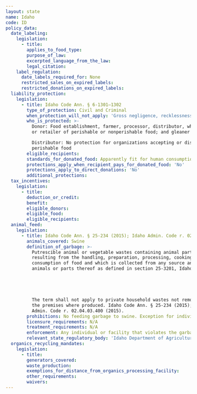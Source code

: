 ```yaml
---
layout: state
name: Idaho
code: ID
policy_data:
  date_labeling:
    legislation:
      - title:
        applies_to_food_type:
        purpose_of_law:
        excerpted_language_from_the_law:
        legal_citation:
    label_regulation:
      date_labels_required_for: None
      restricted_sales_on_expired_labels:
      restricted_donations_on_expired_labels:
  liability_protection:
    legislation:
      - title: Idaho Code Ann. § 6-1301—1302
        type_of_protection: Civil and Criminal
        when_protection_will_not_apply: 'Gross negligence, recklessness, or intentional misconduct'
        who_is_protected: >-
          Donor: Food establishment, farmer, processor, distributor, wholesaler,
          or retailer of perishable or nonperishable food; and gleaner <br>

          Distributor: No protection for organizations accepting or distributing
          perishable food
        eligible_recipients:
        standards_for_donated_food: Apparently fit for human consumption
        protections_apply_when_recipient_pays_for_donated_food: 'No'
        protections_apply_to_direct_donations: 'No'
        additional_protections:
  tax_incentives:
    legislation:
      - title:
        deduction_or_credit:
        benefit:
        eligible_donors:
        eligible_food:
        eligible_recipients:
  animal_feed:
    legislation:
      - title: Idaho Code Ann. § 25-234 (2015); Idaho Admin. Code r. 02.04.03.400 (2015)
        animals_covered: Swine
        definition_of_garbage: >-
          Putrescible animal or vegetable wastes containing animal parts,
          resulting from the handling, preparation, processing, cooking or
          consumption of food and which is collected from any source and includes
          animals or parts thereof as defined in section 25-3201, Idaho Code.





          The term shall not apply to private household wastes not removed from
          the premises where produced. Idaho Code Ann. § 25-234 (2015); Idaho
          Admin. Code r. 02.04.03.400 (2015).
        prohibitions: No feeding garbage to swine. Exception for individuals feeding household garbage. Idaho Code Ann. § 25-234 (2015); Idaho Admin. Code r. 02.04.03.400 (2015).
        licensure_requirements: N/A
        treatment_requirements: N/A
        enforcement: Any individual or facility that violates the garbage-feeding rule is guilty of a misdemeanor. Each day the individual or facility violates the rule shall count as a separate offense. Idaho Code Ann. § 25-234 (2015).
        relevant_state_regulatory_body: 'Idaho Department of Agriculture, Division of Animal Industries (§ 25-235 (2015)), <a href="http://www.agri.idaho.gov/AGRI/" target="_blank">http://www.agri.idaho.gov/AGRI/</a>.'
  organics_recycling_mandates:
    legislation:
      - title:
        generators_covered:
        waste_production:
        exemptions_for_distance_from_organics_processing_facility:
        other_requirements:
        waivers:
---
```

